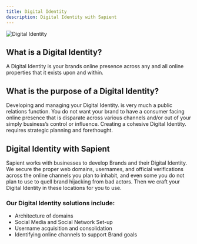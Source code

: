 ```yaml
---
title: Digital Identity
description: Digital Identity with Sapient
---
```


<div>
  <img src="https://sbmedia.blob.core.windows.net/images/branding-web-design-concept.jpg" srcset="https://sbmedia.blob.core.windows.net/images/branding-web-design-concept.jpg 2x" alt="Digital Identity"/>
</div>

## What is a Digital Identity?

A Digital Identity is your brands online presence across any and all online properties that it exists upon and within.

## What is the purpose of a Digital Identity?

Developing and managing your Digital Identity. is very much a public relations function. You do not want your brand to have a consumer facing online presence that is disparate across various channels and/or out of your simply business’s control or influence. Creating a cohesive Digital Identity. requires strategic planning and forethought.

## Digital Identity with Sapient

Sapient works with businesses to develop Brands and their Digital Identity. We secure the proper web domains, usernames, and official verifications across the online channels you plan to inhabit, and even some you do not plan to use to quell brand hijacking from bad actors. Then we craft your Digital Identity in these locations for you to use.

### Our Digital Identity solutions include:

- Architecture of domains
- Social Media and Social Network Set-up
- Username acquisition and consolidation
- Identifying online channels to support Brand goals

